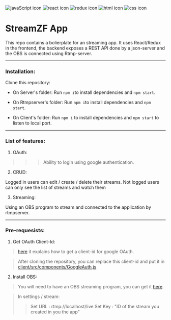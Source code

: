 ![javaScript icon](https://github.com/Zefevr/FinalEvaluation/blob/master/dev-icons/js.svg)
![react icon](https://github.com/Zefevr/FinalEvaluation/blob/master/dev-icons/react.svg)
![redux icon](https://github.com/Zefevr/FinalEvaluation/blob/master/dev-icons/redux.svg)
![html icon](https://github.com/Zefevr/FinalEvaluation/blob/master/dev-icons/html.svg)
![css icon](https://github.com/Zefevr/FinalEvaluation/blob/master/dev-icons/css.svg)


# StreamZF App
This repo contains a bolierplate for an streaming app. It uses React/Redux in the frontend, the backend exposes a REST API done by a json-server and the OBS is connected using Rtmp-server.

_______________________________________________________________________________

### Installation:

Clone this repository:

* On Server's folder: Run `npm i`to install dependencies and `npm start`.

* On Rtmpserver's folder: Run `npm i`to install dependencies and `npm start`.

* On Client's folder: Run `npm i` to install dependencies and `npm start` to listen to local port.


_______________________________________________________________________________

### List of features:

1. OAuth:
  
 >>> Ability to login using google authentication.

2. CRUD:
 
  Logged in users can edit / create / delete their streams.
  Not logged users can only see the list of streams and watch them

3. Streaming:
  
  Using an OBS program to stream and connected to the application by rtmpserver.

_______________________________________________________________________________

### Pre-requesists:

1. Get OAuth Client-Id:

 > [here](https://developers.google.com/fit/android/get-api-key) it explains how to get a client-id for google OAuth.
  
 > After cloning the repository, you can replace this client-id and put it in [client/src/components/GoogleAuth.js](https://github.com/Zefevr/StreamZF/blob/master/client/src/components/GoogleAuth.js)
  
2. Install OBS:

 > You will need to have an OBS streaming program, you can get it [here](https://obsproject.com).
 
 > In settings / stream:
  >> Set URL : rtmp://localhost/live
  >> Set Key : "ID of the stream you created in you the app"
  
  

